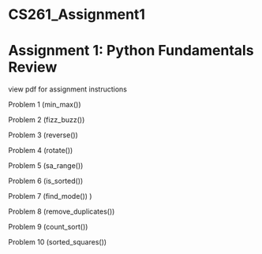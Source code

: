 # CS261_Assignment1
# Assignment 1: Python Fundamentals Review

view pdf for assignment instructions

Problem 1 (min_max()) 

Problem 2 (fizz_buzz()) 

Problem 3 (reverse()) 

Problem 4 (rotate()) 

Problem 5 (sa_range()) 

Problem 6 (is_sorted()) 

Problem 7 (find_mode()) )

Problem 8 (remove_duplicates()) 

Problem 9 (count_sort()) 

Problem 10 (sorted_squares())

